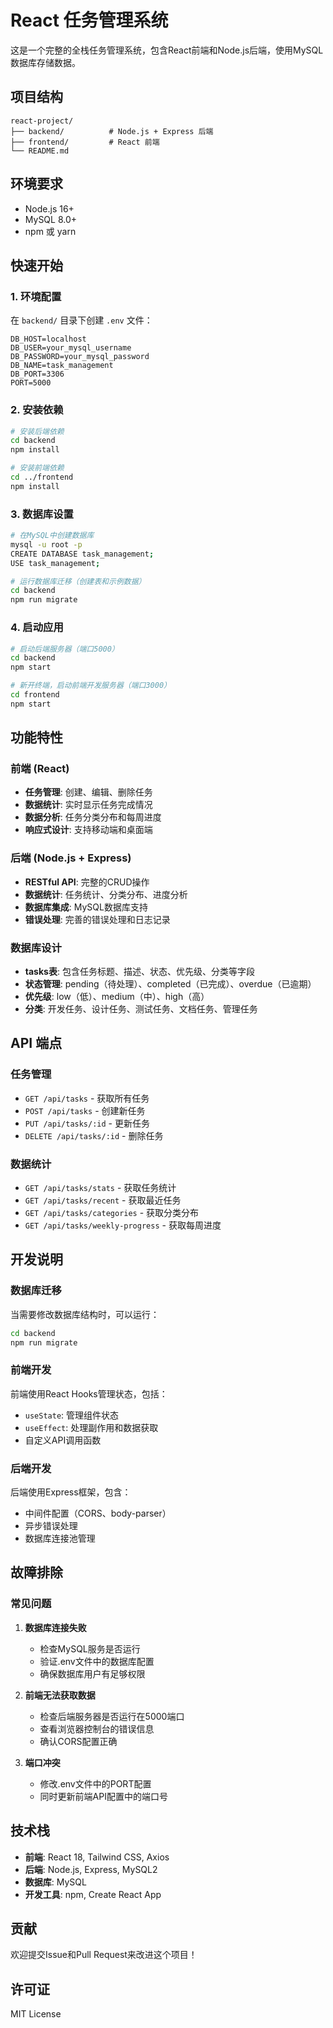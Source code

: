 # React 任务管理系统

这是一个完整的全栈任务管理系统，包含React前端和Node.js后端，使用MySQL数据库存储数据。

## 项目结构

```
react-project/
├── backend/          # Node.js + Express 后端
├── frontend/         # React 前端
└── README.md
```

## 环境要求

- Node.js 16+
- MySQL 8.0+
- npm 或 yarn

## 快速开始

### 1. 环境配置

在 `backend/` 目录下创建 `.env` 文件：

```env
DB_HOST=localhost
DB_USER=your_mysql_username
DB_PASSWORD=your_mysql_password
DB_NAME=task_management
DB_PORT=3306
PORT=5000
```

### 2. 安装依赖

```bash
# 安装后端依赖
cd backend
npm install

# 安装前端依赖
cd ../frontend
npm install
```

### 3. 数据库设置

```bash
# 在MySQL中创建数据库
mysql -u root -p
CREATE DATABASE task_management;
USE task_management;

# 运行数据库迁移（创建表和示例数据）
cd backend
npm run migrate
```

### 4. 启动应用

```bash
# 启动后端服务器（端口5000）
cd backend
npm start

# 新开终端，启动前端开发服务器（端口3000）
cd frontend
npm start
```

## 功能特性

### 前端 (React)
- **任务管理**: 创建、编辑、删除任务
- **数据统计**: 实时显示任务完成情况
- **数据分析**: 任务分类分布和每周进度
- **响应式设计**: 支持移动端和桌面端

### 后端 (Node.js + Express)
- **RESTful API**: 完整的CRUD操作
- **数据统计**: 任务统计、分类分布、进度分析
- **数据库集成**: MySQL数据库支持
- **错误处理**: 完善的错误处理和日志记录

### 数据库设计
- **tasks表**: 包含任务标题、描述、状态、优先级、分类等字段
- **状态管理**: pending（待处理）、completed（已完成）、overdue（已逾期）
- **优先级**: low（低）、medium（中）、high（高）
- **分类**: 开发任务、设计任务、测试任务、文档任务、管理任务

## API 端点

### 任务管理
- `GET /api/tasks` - 获取所有任务
- `POST /api/tasks` - 创建新任务
- `PUT /api/tasks/:id` - 更新任务
- `DELETE /api/tasks/:id` - 删除任务

### 数据统计
- `GET /api/tasks/stats` - 获取任务统计
- `GET /api/tasks/recent` - 获取最近任务
- `GET /api/tasks/categories` - 获取分类分布
- `GET /api/tasks/weekly-progress` - 获取每周进度

## 开发说明

### 数据库迁移
当需要修改数据库结构时，可以运行：
```bash
cd backend
npm run migrate
```

### 前端开发
前端使用React Hooks管理状态，包括：
- `useState`: 管理组件状态
- `useEffect`: 处理副作用和数据获取
- 自定义API调用函数

### 后端开发
后端使用Express框架，包含：
- 中间件配置（CORS、body-parser）
- 异步错误处理
- 数据库连接池管理

## 故障排除

### 常见问题

1. **数据库连接失败**
   - 检查MySQL服务是否运行
   - 验证.env文件中的数据库配置
   - 确保数据库用户有足够权限

2. **前端无法获取数据**
   - 检查后端服务器是否运行在5000端口
   - 查看浏览器控制台的错误信息
   - 确认CORS配置正确

3. **端口冲突**
   - 修改.env文件中的PORT配置
   - 同时更新前端API配置中的端口号

## 技术栈

- **前端**: React 18, Tailwind CSS, Axios
- **后端**: Node.js, Express, MySQL2
- **数据库**: MySQL
- **开发工具**: npm, Create React App

## 贡献

欢迎提交Issue和Pull Request来改进这个项目！

## 许可证

MIT License
